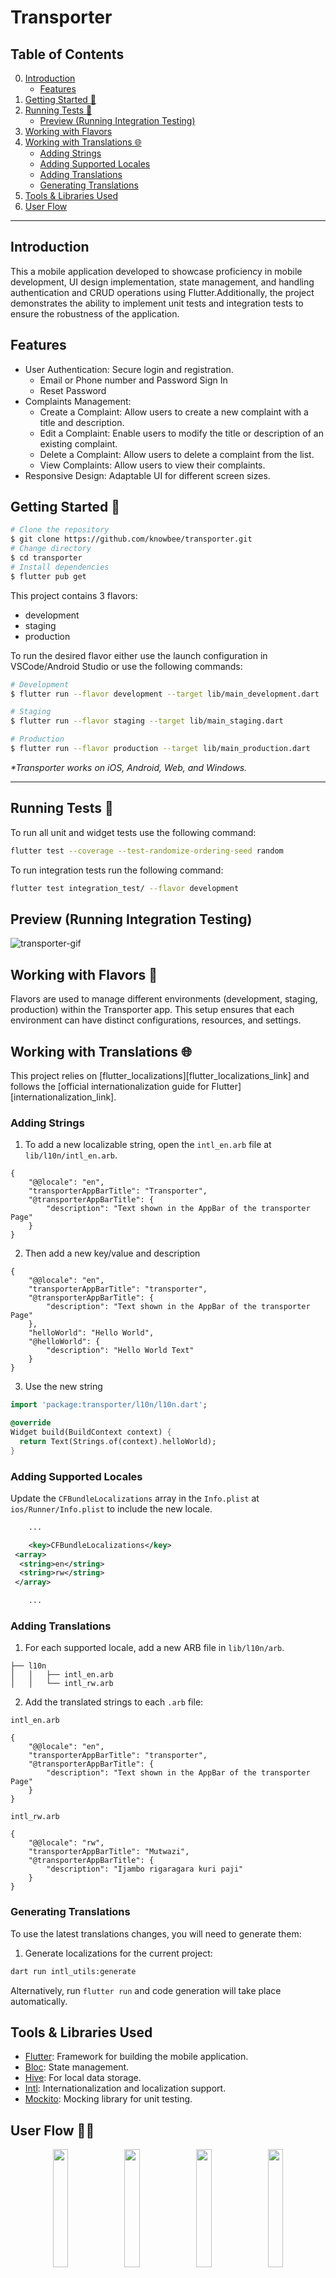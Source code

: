 # Transporter

## Table of Contents

0. [Introduction](#introduction)
   - [Features](#features)
1. [Getting Started 🚀](#getting-started-)
2. [Running Tests 🧪](#running-tests-)
   - [Preview (Running Integration Testing)](#preview-running-integration-testing)
3. [Working with Flavors](#working-with-flavors-)
4. [Working with Translations 🌐](#working-with-translations-)
   - [Adding Strings](#adding-strings)
   - [Adding Supported Locales](#adding-supported-locales)
   - [Adding Translations](#adding-translations)
   - [Generating Translations](#generating-translations)
5. [Tools & Libraries Used](#tools--libraries-used)
6. [User Flow](#user-flow-)

---

## Introduction

This a mobile application developed to showcase proficiency in mobile development, UI design implementation, state management, and handling authentication and CRUD operations using Flutter.Additionally, the project demonstrates the ability to implement unit tests and integration tests to ensure the robustness of the application.

## Features

- User Authentication: Secure login and registration.
  - Email or Phone number and Password Sign In
  - Reset Password
- Complaints Management:
  - Create a Complaint: Allow users to create a new complaint with a title and description.
  - Edit a Complaint: Enable users to modify the title or description of an existing complaint.
  - Delete a Complaint: Allow users to delete a complaint from the list.
  - View Complaints: Allow users to view their complaints.
- Responsive Design: Adaptable UI for different screen sizes.

## Getting Started 🚀

```sh
# Clone the repository
$ git clone https://github.com/knowbee/transporter.git
# Change directory
$ cd transporter
# Install dependencies
$ flutter pub get
```

This project contains 3 flavors:

- development
- staging
- production

To run the desired flavor either use the launch configuration in VSCode/Android Studio or use the following commands:

```sh
# Development
$ flutter run --flavor development --target lib/main_development.dart

# Staging
$ flutter run --flavor staging --target lib/main_staging.dart

# Production
$ flutter run --flavor production --target lib/main_production.dart
```

_\*Transporter works on iOS, Android, Web, and Windows._

---

## Running Tests 🧪

To run all unit and widget tests use the following command:

```sh
flutter test --coverage --test-randomize-ordering-seed random
```

To run integration tests run the following command:

```sh
flutter test integration_test/ --flavor development
```

## Preview (Running Integration Testing)

![transporter-gif](./assets/preview/integration_testing.gif)

## Working with Flavors 🧩

Flavors are used to manage different environments (development, staging, production) within the Transporter app. This setup ensures that each environment can have distinct configurations, resources, and settings.

## Working with Translations 🌐

This project relies on [flutter_localizations][flutter_localizations_link] and follows the [official internationalization guide for Flutter][internationalization_link].

### Adding Strings

1. To add a new localizable string, open the `intl_en.arb` file at `lib/l10n/intl_en.arb`.

```arb
{
    "@@locale": "en",
    "transporterAppBarTitle": "Transporter",
    "@transporterAppBarTitle": {
        "description": "Text shown in the AppBar of the transporter Page"
    }
}
```

2. Then add a new key/value and description

```arb
{
    "@@locale": "en",
    "transporterAppBarTitle": "transporter",
    "@transporterAppBarTitle": {
        "description": "Text shown in the AppBar of the transporter Page"
    },
    "helloWorld": "Hello World",
    "@helloWorld": {
        "description": "Hello World Text"
    }
}
```

3. Use the new string

```dart
import 'package:transporter/l10n/l10n.dart';

@override
Widget build(BuildContext context) {
  return Text(Strings.of(context).helloWorld);
}
```

### Adding Supported Locales

Update the `CFBundleLocalizations` array in the `Info.plist` at `ios/Runner/Info.plist` to include the new locale.

```xml
    ...

    <key>CFBundleLocalizations</key>
 <array>
  <string>en</string>
  <string>rw</string>
 </array>

    ...
```

### Adding Translations

1. For each supported locale, add a new ARB file in `lib/l10n/arb`.

```
├── l10n
│   │   ├── intl_en.arb
│   │   └── intl_rw.arb
```

2. Add the translated strings to each `.arb` file:

`intl_en.arb`

```arb
{
    "@@locale": "en",
    "transporterAppBarTitle": "transporter",
    "@transporterAppBarTitle": {
        "description": "Text shown in the AppBar of the transporter Page"
    }
}
```

`intl_rw.arb`

```arb
{
    "@@locale": "rw",
    "transporterAppBarTitle": "Mutwazi",
    "@transporterAppBarTitle": {
        "description": "Ijambo rigaragara kuri paji"
    }
}
```

### Generating Translations

To use the latest translations changes, you will need to generate them:

1. Generate localizations for the current project:

```sh
dart run intl_utils:generate
```

Alternatively, run `flutter run` and code generation will take place automatically.

## Tools & Libraries Used

- [Flutter](https://flutter.dev/): Framework for building the mobile application.
- [Bloc](https://pub.dev/packages/flutter_bloc): State management.
- [Hive](https://pub.dev/packages/hive): For local data storage.
- [Intl](https://pub.dev/packages/intl): Internationalization and localization support.
- [Mockito](https://pub.dev/packages/mockito): Mocking library for unit testing.

## User Flow 🚶‍♂️

<p align="center">
  <img src="https://raw.githubusercontent.com/knowbee/hosting/master/assets/transporter/01.png" width="22%" />
  <img src="https://raw.githubusercontent.com/knowbee/hosting/master/assets/transporter/02.png" width="22%" />
  <img src="https://raw.githubusercontent.com/knowbee/hosting/master/assets/transporter/03.png" width="22%" />
  <img src="https://raw.githubusercontent.com/knowbee/hosting/master/assets/transporter/04.png" width="22%" />
</p>
<p align="center">
  <img src="https://raw.githubusercontent.com/knowbee/hosting/master/assets/transporter/05.png" width="22%" />
  <img src="https://raw.githubusercontent.com/knowbee/hosting/master/assets/transporter/06.png" width="22%" />
  <img src="https://raw.githubusercontent.com/knowbee/hosting/master/assets/transporter/07.png" width="22%" />
  <img src="https://raw.githubusercontent.com/knowbee/hosting/master/assets/transporter/08.png" width="22%" />
</p>
<p align="center">
  <img src="https://raw.githubusercontent.com/knowbee/hosting/master/assets/transporter/09.png" width="22%" />
  <img src="https://raw.githubusercontent.com/knowbee/hosting/master/assets/transporter/10.png" width="22%" />
  <img src="https://raw.githubusercontent.com/knowbee/hosting/master/assets/transporter/11.png" width="22%" />
  <img src="https://raw.githubusercontent.com/knowbee/hosting/master/assets/transporter/12.png" width="22%" />
</p>
<p align="center">
  <img src="https://raw.githubusercontent.com/knowbee/hosting/master/assets/transporter/13.png" width="22%" />
  <img src="https://raw.githubusercontent.com/knowbee/hosting/master/assets/transporter/14.png" width="22%" />
  <img src="https://raw.githubusercontent.com/knowbee/hosting/master/assets/transporter/15.png" width="22%" />
  <img src="https://raw.githubusercontent.com/knowbee/hosting/master/assets/transporter/16.png" width="22%" />
</p>
<p align="center">
  <img src="https://raw.githubusercontent.com/knowbee/hosting/master/assets/transporter/17.png" width="22%" />
  <img src="https://raw.githubusercontent.com/knowbee/hosting/master/assets/transporter/18.png" width="22%" />
  <img src="https://raw.githubusercontent.com/knowbee/hosting/master/assets/transporter/19.png" width="22%" />
  <img src="https://raw.githubusercontent.com/knowbee/hosting/master/assets/transporter/20.png" width="22%" />
</p>
<p align="center">
  <img src="https://raw.githubusercontent.com/knowbee/hosting/master/assets/transporter/21.png" width="22%" />
  <img src="https://raw.githubusercontent.com/knowbee/hosting/master/assets/transporter/22.png" width="22%" />
  <img src="https://raw.githubusercontent.com/knowbee/hosting/master/assets/transporter/23.png" width="22%" />
</p>
